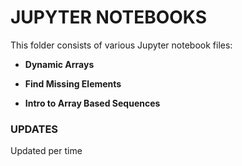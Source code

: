 # JUPYTER NOTEBOOKS
This folder consists of various Jupyter notebook files:

- **Dynamic Arrays**

- **Find Missing Elements**

- **Intro to Array Based Sequences**


### UPDATES
Updated per time


